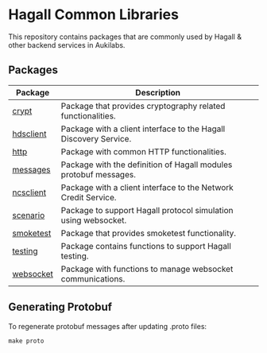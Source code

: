 # Hagall Common Libraries

This repository contains packages that are commonly used by Hagall & other backend services in Aukilabs.

## Packages

| Package                | Description                                                      |
| ---------------------- | ---------------------------------------------------------------- |
| [crypt](crypt)         | Package that provides cryptography related functionalities.      |
| [hdsclient](hdsclient) | Package with a client interface to the Hagall Discovery Service. |
| [http](http)           | Package with common HTTP functionalities.                        |
| [messages](messages)   | Package with the definition of Hagall modules protobuf messages. |
| [ncsclient](ncsclient) | Package with a client interface to the Network Credit Service.   |
| [scenario](scenario)   | Package to support Hagall protocol simulation using websocket.   |
| [smoketest](smoketest) | Package that provides smoketest functionality.                   |
| [testing](testing)     | Package contains functions to support Hagall testing.            |
| [websocket](websocket) | Package with functions to manage websocket communications.       |

## Generating Protobuf

To regenerate protobuf messages after updating .proto files:

```shell
make proto
```
